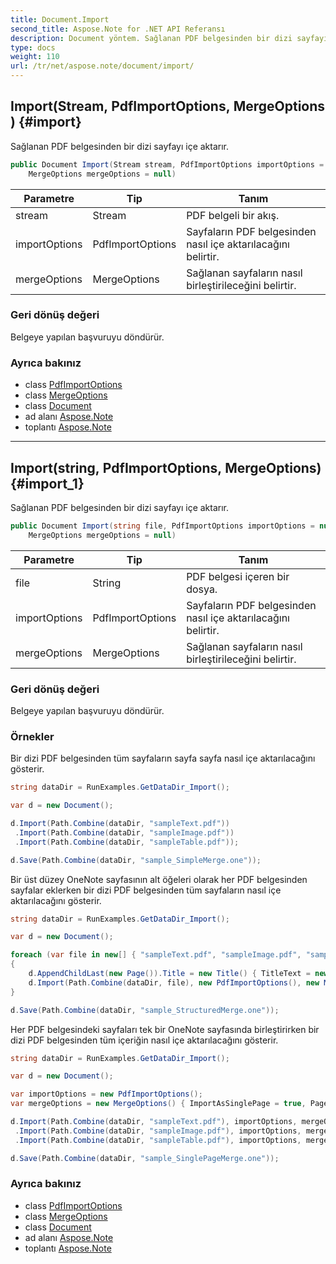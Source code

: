 ```yaml
---
title: Document.Import
second_title: Aspose.Note for .NET API Referansı
description: Document yöntem. Sağlanan PDF belgesinden bir dizi sayfayı içe aktarır.
type: docs
weight: 110
url: /tr/net/aspose.note/document/import/
---
```

## Import(Stream, PdfImportOptions, MergeOptions) {#import}

Sağlanan PDF belgesinden bir dizi sayfayı içe aktarır.

```csharp
public Document Import(Stream stream, PdfImportOptions importOptions = null, 
    MergeOptions mergeOptions = null)
```

| Parametre | Tip | Tanım |
| --- | --- | --- |
| stream | Stream | PDF belgeli bir akış. |
| importOptions | PdfImportOptions | Sayfaların PDF belgesinden nasıl içe aktarılacağını belirtir. |
| mergeOptions | MergeOptions | Sağlanan sayfaların nasıl birleştirileceğini belirtir. |

### Geri dönüş değeri

Belgeye yapılan başvuruyu döndürür.

### Ayrıca bakınız

* class [PdfImportOptions](../../../aspose.note.importing/pdfimportoptions/)
* class [MergeOptions](../../mergeoptions/)
* class [Document](../)
* ad alanı [Aspose.Note](../../document/)
* toplantı [Aspose.Note](../../../)

---

## Import(string, PdfImportOptions, MergeOptions) {#import_1}

Sağlanan PDF belgesinden bir dizi sayfayı içe aktarır.

```csharp
public Document Import(string file, PdfImportOptions importOptions = null, 
    MergeOptions mergeOptions = null)
```

| Parametre | Tip | Tanım |
| --- | --- | --- |
| file | String | PDF belgesi içeren bir dosya. |
| importOptions | PdfImportOptions | Sayfaların PDF belgesinden nasıl içe aktarılacağını belirtir. |
| mergeOptions | MergeOptions | Sağlanan sayfaların nasıl birleştirileceğini belirtir. |

### Geri dönüş değeri

Belgeye yapılan başvuruyu döndürür.

### Örnekler

Bir dizi PDF belgesinden tüm sayfaların sayfa sayfa nasıl içe aktarılacağını gösterir.

```csharp
string dataDir = RunExamples.GetDataDir_Import();

var d = new Document();

d.Import(Path.Combine(dataDir, "sampleText.pdf"))
 .Import(Path.Combine(dataDir, "sampleImage.pdf"))
 .Import(Path.Combine(dataDir, "sampleTable.pdf"));

d.Save(Path.Combine(dataDir, "sample_SimpleMerge.one"));
```

Bir üst düzey OneNote sayfasının alt öğeleri olarak her PDF belgesinden sayfalar eklerken bir dizi PDF belgesinden tüm sayfaların nasıl içe aktarılacağını gösterir.

```csharp
string dataDir = RunExamples.GetDataDir_Import();

var d = new Document();

foreach (var file in new[] { "sampleText.pdf", "sampleImage.pdf", "sampleTable.pdf" })
{
    d.AppendChildLast(new Page()).Title = new Title() { TitleText = new RichText() { ParagraphStyle = ParagraphStyle.Default }.Append(file) };
    d.Import(Path.Combine(dataDir, file), new PdfImportOptions(), new MergeOptions() { InsertAt = int.MaxValue, InsertAsChild = true });
}

d.Save(Path.Combine(dataDir, "sample_StructuredMerge.one"));
```

Her PDF belgesindeki sayfaları tek bir OneNote sayfasında birleştirirken bir dizi PDF belgesinden tüm içeriğin nasıl içe aktarılacağını gösterir.

```csharp
string dataDir = RunExamples.GetDataDir_Import();

var d = new Document();

var importOptions = new PdfImportOptions();
var mergeOptions = new MergeOptions() { ImportAsSinglePage = true, PageSpacing = 100 };

d.Import(Path.Combine(dataDir, "sampleText.pdf"), importOptions, mergeOptions)
 .Import(Path.Combine(dataDir, "sampleImage.pdf"), importOptions, mergeOptions)
 .Import(Path.Combine(dataDir, "sampleTable.pdf"), importOptions, mergeOptions);

d.Save(Path.Combine(dataDir, "sample_SinglePageMerge.one"));
```

### Ayrıca bakınız

* class [PdfImportOptions](../../../aspose.note.importing/pdfimportoptions/)
* class [MergeOptions](../../mergeoptions/)
* class [Document](../)
* ad alanı [Aspose.Note](../../document/)
* toplantı [Aspose.Note](../../../)


